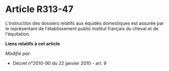 # Article R313-47

L'instruction des dossiers relatifs aux équidés domestiques est assurée par le représentant de l'établissement public
Institut français du cheval et de l'équitation.

**Liens relatifs à cet article**

_Modifié par_:

  - Décret n°2010-90 du 22 janvier 2010 - art. 9
